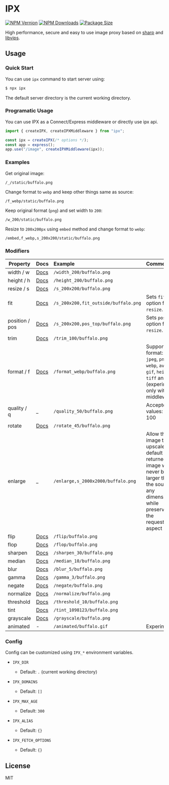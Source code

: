 # IPX

[![NPM Vernion](https://flat.badgen.net/npm/v/ipx)](https://www.npmjs.com/package/ipx)
[![NPM Downloads](https://flat.badgen.net/npm/dt/ipx)](https://www.npmjs.com/package/ipx)
[![Package Size](https://flat.badgen.net/packagephobia/install/ipx)](https://packagephobia.now.sh/result?p=ipx)

High performance, secure and easy to use image proxy based on [sharp](https://github.com/lovell/sharp) and [libvips](https://github.com/libvips/libvips).

## Usage

### Quick Start

You can use `ipx` command to start server using:

```bash
$ npx ipx
```

The default server directory is the current working directory.

### Programatic Usage

You can use IPX as a Connect/Express middleware or directly use ipx api.

```js
import { createIPX, createIPXMiddleware } from "ipx";

const ipx = createIPX(/* options */);
const app = express();
app.use("/image", createIPXMiddleware(ipx));
```

### Examples

Get original image:

`/_/static/buffalo.png`

Change format to `webp` and keep other things same as source:

`/f_webp/static/buffalo.png`

Keep original format (`png`) and set width to `200`:

`/w_200/static/buffalo.png`

Resize to `200x200px` using `embed` method and change format to `webp`:

`/embed,f_webp,s_200x200/static/buffalo.png`

### Modifiers

| Property       | Docs                                                            | Example                              | Comments                                                                                                                                                          |
| -------------- | :-------------------------------------------------------------- | :----------------------------------- | :---------------------------------------------------------------------------------------------------------------------------------------------------------------- |
| width / w      | [Docs](https://sharp.pixelplumbing.com/api-resize#resize)       | `/width_200/buffalo.png`             |
| height / h     | [Docs](https://sharp.pixelplumbing.com/api-resize#resize)       | `/height_200/buffalo.png`            |
| resize / s     | [Docs](https://sharp.pixelplumbing.com/api-resize#resize)       | `/s_200x200/buffalo.png`             |
| fit            | [Docs](https://sharp.pixelplumbing.com/api-resize#resize)       | `/s_200x200,fit_outside/buffalo.png` | Sets `fit` option for `resize`.                                                                                                                                   |
| position / pos | [Docs](https://sharp.pixelplumbing.com/api-resize#resize)       | `/s_200x200,pos_top/buffalo.png`     | Sets `position` option for `resize`.                                                                                                                              |
| trim           | [Docs](https://sharp.pixelplumbing.com/api-resize#trim)         | `/trim_100/buffalo.png`              |
| format / f     | [Docs](https://sharp.pixelplumbing.com/api-output#toformat)     | `/format_webp/buffalo.png`           | Supported format: `jpg`, `jpeg`, `png`, `webp`, `avif`, `gif`, `heif`, `tiff` and `auto` (experimental only with middleware)                                      |
| quality / q    | \_                                                              | `/quality_50/buffalo.png`            | Accepted values: 0 to 100                                                                                                                                         |
| rotate         | [Docs](https://sharp.pixelplumbing.com/api-operation#rotate)    | `/rotate_45/buffalo.png`             |
| enlarge        | \_                                                              | `/enlarge,s_2000x2000/buffalo.png`   | Allow the image to be upscaled. By default the returned image will never be larger than the source in any dimension, while preserving the requested aspect ratio. |
| flip           | [Docs](https://sharp.pixelplumbing.com/api-operation#flip)      | `/flip/buffalo.png`                  |
| flop           | [Docs](https://sharp.pixelplumbing.com/api-operation#flop)      | `/flop/buffalo.png`                  |
| sharpen        | [Docs](https://sharp.pixelplumbing.com/api-operation#sharpen)   | `/sharpen_30/buffalo.png`            |
| median         | [Docs](https://sharp.pixelplumbing.com/api-operation#median)    | `/median_10/buffalo.png`             |
| blur           | [Docs](https://sharp.pixelplumbing.com/api-operation#blur)      | `/blur_5/buffalo.png`                |
| gamma          | [Docs](https://sharp.pixelplumbing.com/api-operation#gamma)     | `/gamma_3/buffalo.png`               |
| negate         | [Docs](https://sharp.pixelplumbing.com/api-operation#negate)    | `/negate/buffalo.png`                |
| normalize      | [Docs](https://sharp.pixelplumbing.com/api-operation#normalize) | `/normalize/buffalo.png`             |
| threshold      | [Docs](https://sharp.pixelplumbing.com/api-operation#threshold) | `/threshold_10/buffalo.png`          |
| tint           | [Docs](https://sharp.pixelplumbing.com/api-colour#tint)         | `/tint_1098123/buffalo.png`          |
| grayscale      | [Docs](https://sharp.pixelplumbing.com/api-colour#grayscale)    | `/grayscale/buffalo.png`             |
| animated       | -                                                               | `/animated/buffalo.gif`              | Experimental                                                                                                                                                      |

### Config

Config can be customized using `IPX_*` environment variables.

- `IPX_DIR`

  - Default: `.` (current working directory)

- `IPX_DOMAINS`

  - Default: `[]`

- `IPX_MAX_AGE`

  - Default: `300`

- `IPX_ALIAS`

  - Default: `{}`

- `IPX_FETCH_OPTIONS`

  - Default: `{}`

## License

MIT
